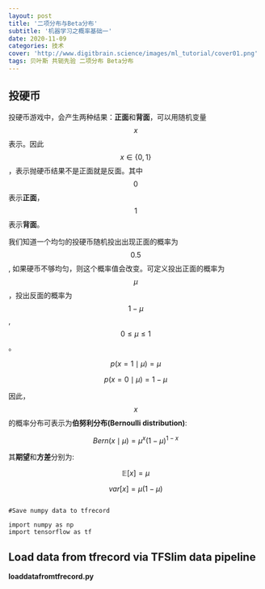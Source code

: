 ```yaml
---
layout: post
title: '二项分布与Beta分布'
subtitle: '机器学习之概率基础一'
date: 2020-11-09
categories: 技术
cover: 'http://www.digitbrain.science/images/ml_tutorial/cover01.png'
tags: 贝叶斯 共轭先验 二项分布 Beta分布
---
```


投硬币
---

投硬币游戏中，会产生两种结果：**正面**和**背面**，可以用随机变量$$x$$表示。因此$$x\in\{0,1\}$$，表示抛硬币结果不是正面就是反面。其中$$0$$表示**正面**，$$1$$表示**背面**。

我们知道一个均匀的投硬币随机投出出现正面的概率为$$0.5$$, 如果硬币不够均匀，则这个概率值会改变。可定义投出正面的概率为$$\mu$$，投出反面的概率为$$1-\mu$$, $$0\le\mu\le1$$。

$$p(x=1\mid\mu)=\mu$$  

$$p(x=0\mid\mu)=1-\mu$$  


因此，$$x$$的概率分布可表示为**伯努利分布(Bernoulli distribution)**:  

$$Bern(x\mid\mu)=\mu^x(1-\mu)^{1-x}$$


其**期望**和**方差**分别为:  

$$\mathbb{E}[x]=\mu$$  

$$var[x]=\mu(1-\mu)$$  











<pre><code class="language-python">
#Save numpy data to tfrecord

import numpy as np
import tensorflow as tf
</code></pre>


## Load data from tfrecord via TFSlim data pipeline

**loaddatafromtfrecord.py**

